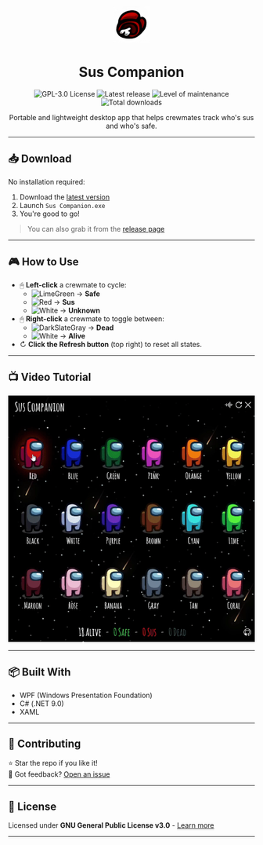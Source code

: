<p align="center">
  <a href="https://github.com/lucas-jammes/SusCompanion">
    <img src="assets/images/misc/logo.png" alt="Sus Companion Logo" width="75" height="75">
  </a>

  <h1 align="center">Sus Companion</h1>

  <p align="center">
    <img src="https://img.shields.io/github/license/lucas-jammes/SusCompanion" title="GPL-3.0 License">
    <img src="https://img.shields.io/github/v/release/lucas-jammes/SusCompanion" title="Latest release">
    <img src="https://img.shields.io/badge/maintenance-actively--developed-brightgreen.svg" title="Level of maintenance">
    <img src="https://img.shields.io/github/downloads/lucas-jammes/SusCompanion/total" title="Total downloads">
  </p>

  <p align="center">
    Portable and lightweight desktop app that helps crewmates track who's sus and who's safe.
  </p>
</p>

---

## 📥 Download

No installation required:

1. Download the [latest version][direct-download]
2. Launch `Sus Companion.exe`
3. You're good to go!

> You can also grab it from the [release page][release-page]

---

## 🎮 How to Use

- 🖱 **Left-click** a crewmate to cycle:
  - ![LimeGreen](https://place-hold.it/10/32CD32/32CD32) → **Safe**
  - ![Red](https://place-hold.it/10/FF0000/FF0000) → **Sus**
  - ![White](https://place-hold.it/10/FFFFFF/FFFFFF) → **Unknown**
- 🖱 **Right-click** a crewmate to toggle between:  
  - ![DarkSlateGray](https://place-hold.it/10/2F4F4F/2F4F4F) → **Dead**
  - ![White](https://place-hold.it/10/FFFFFF/FFFFFF) → **Alive**
- ↻ **Click the Refresh button** (top right) to reset all states.

---

## 📺 Video Tutorial

![Application Tutorial](./assets/images/misc/tutorial.gif "App in action")

---

## 📦 Built With

- WPF (Windows Presentation Foundation)  
- C# (.NET 9.0)  
- XAML  

---

## 🤝 Contributing  

⭐ Star the repo if you like it!  
💬 Got feedback? [Open an issue](https://github.com/lucas-jammes/SusCompanion/issues)  

---

## 📜 License

Licensed under **GNU General Public License v3.0** - [Learn more](https://www.gnu.org/licenses/gpl-3.0.en.html)

---

[release-page]: https://github.com/lucas-jammes/SusCompanion/releases/latest "Latest release"  
[direct-download]: https://github.com/lucas-jammes/SusCompanion/releases/download/v1.7.0/Sus_Companion.exe "Direct download"

<!-- Maintenance badge generator: https://gist.github.com/taiki-e/ad73eaea17e2e0372efb76ef6b38f17b -->  
